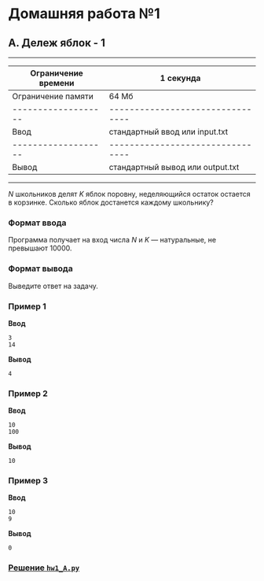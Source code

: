 # Домашняя работа №1

## A. Дележ яблок - 1
----------------------------------------------------------
| Ограничение времени |	1 секунда                        |
| ------------------- | -------------------------------- |
| Ограничение памяти	| 64 Мб                            |
| ------------------- | -------------------------------- |
| Ввод	              | стандартный ввод или input.txt   |
| ------------------- | -------------------------------- |
| Вывод               | стандартный вывод или output.txt |
----------------------------------------------------------

_N_ школьников делят _K_ яблок поровну, неделяющийся остаток остается в корзинке. Сколько яблок достанется каждому школьнику?

### Формат ввода
Программа получает на вход числа 
_N_ и _K_ — натуральные, не превышают 10000.

### Формат вывода
Выведите ответ на задачу.

### Пример 1
**Ввод**
```
3
14
```

**Вывод**
```
4
```

### Пример 2
**Ввод**
```
10
100
```

**Вывод**
```
10
```

### Пример 3
**Ввод**
```
10
9
```

**Вывод**
```
0
```

### [Решение `hw1_A.py`](hw1_A.py)
